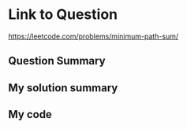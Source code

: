 # Link to Question
https://leetcode.com/problems/minimum-path-sum/

## Question Summary

## My solution summary

## My code